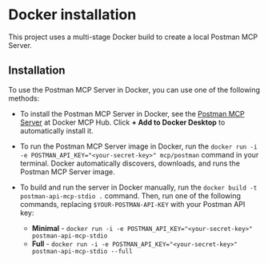# Docker installation

This project uses a multi-stage Docker build to create a local Postman MCP Server.

## Installation

To use the Postman MCP Server in Docker, you can use one of the following methods:

* To install the Postman MCP Server in Docker, see the [Postman MCP Server](https://hub.docker.com/mcp/server/postman/overview) at Docker MCP Hub. Click **+ Add to Docker Desktop** to automatically install it.

* To run the Postman MCP Server image in Docker, run the `docker run -i -e POSTMAN_API_KEY="<your-secret-key>" mcp/postman` command in your terminal. Docker automatically discovers, downloads, and runs the Postman MCP Server image.

* To build and run the server in Docker manually, run the `docker build -t postman-api-mcp-stdio .` command. Then, run one of the following commands, replacing `$YOUR-POSTMAN-API-KEY` with your Postman API key:
    * **Minimal** - `docker run -i -e POSTMAN_API_KEY="<your-secret-key>" postman-api-mcp-stdio`
    * **Full** - `docker run -i -e POSTMAN_API_KEY="<your-secret-key>" postman-api-mcp-stdio --full`
